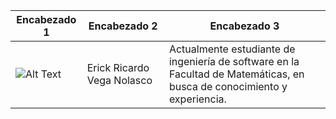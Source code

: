 | Encabezado 1 | Encabezado 2 |Encabezado 3 |
|--------------|--------------|--------------|
| ![Alt Text](https://media.licdn.com/dms/image/D4D03AQGRecmCIQcWHw/profile-displayphoto-shrink_400_400/0/1692977529907?e=1700697600&v=beta&t=UHlArfHBiRirmyTxKjuNvHApj04Qwkwbz3nx3IdTnBw)   |Erick Ricardo Vega Nolasco |Actualmente estudiante de ingeniería de software en la Facultad de Matemáticas, en busca de conocimiento y experiencia.||https://www.linkedin.com/in/erick-vega-6b622428a?lipi=urn%3Ali%3Apage%3Ad_flagship3_profile_view_base_contact_details%3Bwvcrk%2BO5SCmHiMizoRyxhw%3D%3D |
